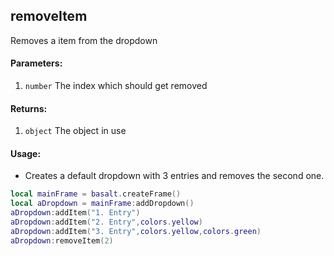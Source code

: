 ## removeItem
Removes a item from the dropdown

#### Parameters: 
1. `number` The index which should get removed

#### Returns:
1. `object` The object in use

#### Usage:
* Creates a default dropdown with 3 entries and removes the second one.
```lua
local mainFrame = basalt.createFrame()
local aDropdown = mainFrame:addDropdown()
aDropdown:addItem("1. Entry")
aDropdown:addItem("2. Entry",colors.yellow)
aDropdown:addItem("3. Entry",colors.yellow,colors.green)
aDropdown:removeItem(2)
```